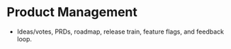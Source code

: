 # Product Management
- Ideas/votes, PRDs, roadmap, release train, feature flags, and feedback loop.

